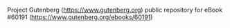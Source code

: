 Project Gutenberg (https://www.gutenberg.org) public repository for eBook #60191 (https://www.gutenberg.org/ebooks/60191)
